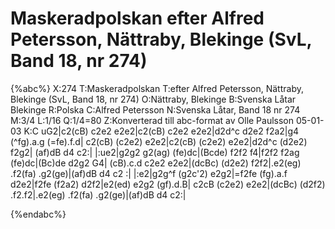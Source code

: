 # Maskeradpolskan efter Alfred Petersson, Nättraby, Blekinge (SvL, Band 18, nr 274)

{%abc%}
X:274
T:Maskeradpolskan
T:efter Alfred Petersson, Nättraby, Blekinge (SvL, Band 18, nr 274)
O:Nättraby, Blekinge
B:Svenska Låtar Blekinge
R:Polska
C:Alfred Petersson
N:Svenska Låtar, Band 18 nr 274
M:3/4
L:1/16
Q:1/4=80
Z:Konverterad till abc-format av  Olle Paulsson 05-01-03
K:C
uG2|c2(cB) c2e2 e2e2|c2(cB) c2e2 e2e2|d2d^c d2e2 f2a2|g4 (^fg).a.g (=fe).f.d|
c2(cB) (c2e2) e2e2|c2(cB) (c2e2) e2e2|d2d^c (d2e2) f2g2| (af)dB d4 c2:|
|:ue2|g2g2 g2(ag) (fe)dc|(Bcde) f2f2 f4|f2f2 f2ag (fe)dc|(Bc)de d2g2 G4|
(cB).c.d c2e2 e2e2|(dcBc) (d2e2) f2f2|.e2(eg) .f2(fa) .g2(ge)|(af)dB d4 c2 :|
|:e2|g2g^f (g2c'2) e2g2|=f2fe (fg).a.f d2e2|f2fe (f2a2) d2f2|e2(ed) e2g2 (gf).d.B|
c2cB (c2e2) e2e2|(dcBc) (d2f2) .f2.f2|.e2(eg) .f2(fa) .g2(ge)|(af)dB d4 c2:|

{%endabc%}

